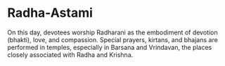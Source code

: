 # Radha-Astami
On this day, devotees worship Radharani as the embodiment of devotion (bhakti), love, and compassion. Special prayers, kirtans, and bhajans are performed in temples, especially in Barsana and Vrindavan, the places closely associated with Radha and Krishna.
